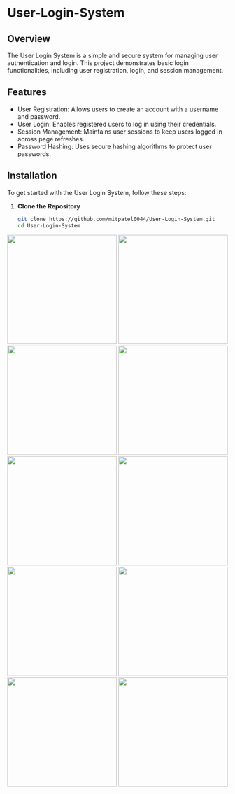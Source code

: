 # User-Login-System

## Overview

The User Login System is a simple and secure system for managing user authentication and login. This project demonstrates basic login functionalities, including user registration, login, and session management.

## Features

- User Registration: Allows users to create an account with a username and password.
- User Login: Enables registered users to log in using their credentials.
- Session Management: Maintains user sessions to keep users logged in across page refreshes.
- Password Hashing: Uses secure hashing algorithms to protect user passwords.

## Installation

To get started with the User Login System, follow these steps:

1. **Clone the Repository**

   ```bash
   git clone https://github.com/mitpatel0044/User-Login-System.git
   cd User-Login-System


<img src="https://github.com/user-attachments/assets/dc2ca1f5-8991-43cb-8468-f9b5839f3584" width="250">
<img src="https://github.com/user-attachments/assets/05275b36-be2b-4dd5-a0ea-33d4f5424d09" width="250">
<img src="https://github.com/user-attachments/assets/7573d968-bbcb-416f-9e51-fcfeec5ea96e" width="250">
<img src="https://github.com/user-attachments/assets/22d00746-a503-4957-821c-4f2423956bfb" width="250">
<img src="https://github.com/user-attachments/assets/1316bfec-205e-4a65-aef1-d1afa3e8a4e1" width="250">
<img src="https://github.com/user-attachments/assets/80a7041f-3e64-4b97-b11a-80477e09bdbd" width="250">
<img src="https://github.com/user-attachments/assets/ac3437aa-0c0b-4197-b4d9-9e661d5dd93f" width="250">
<img src="https://github.com/user-attachments/assets/1ca13443-9598-4f9b-847b-92d5893a5e41" width="250">
<img src="https://github.com/user-attachments/assets/202422cf-913f-4ae8-b2fd-197a6bb3016c" width="250">
<img src="https://github.com/user-attachments/assets/38b0f026-cef9-4186-a550-9f87cb61b22d" width="250">

